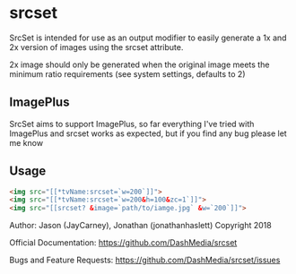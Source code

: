 # srcset

SrcSet is intended for use as an output modifier to easily generate a 1x and 2x version of images using the srcset attribute.

2x image should only be generated when the original image meets the minimum ratio requirements (see system settings, defaults to 2)

## ImagePlus

SrcSet aims to support ImagePlus, so far everything I've tried with ImagePlus and srcset works as expected, but if you find any bug please let me know

## Usage

```html
<img src="[[*tvName:srcset=`w=200`]]">
<img src="[[*tvName:srcset=`w=200&h=100&zc=1`]]">
<img src="[[srcset? &image=`path/to/iamge.jpg` &w=`200`]]">
```

Author: Jason (JayCarney), Jonathan (jonathanhaslett)
Copyright 2018

Official Documentation: https://github.com/DashMedia/srcset

Bugs and Feature Requests: https://github.com/DashMedia/srcset/issues

